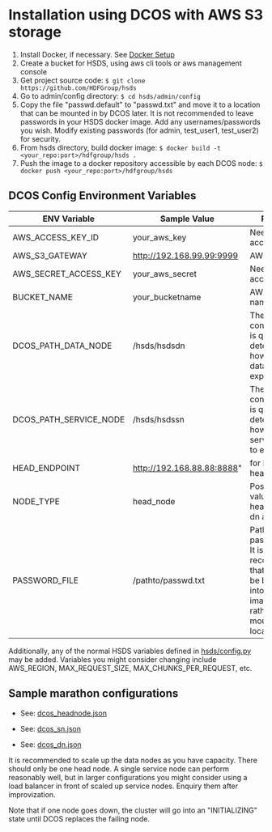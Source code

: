 Installation using DCOS with AWS S3 storage
===========================================

1. Install Docker, if necessary.   See [Docker Setup](setup_docker.md)
3. Create a bucket for HSDS, using aws cli tools or aws management console
4. Get project source code: `$ git clone https://github.com/HDFGroup/hsds`
5. Go to admin/config directory: `$ cd hsds/admin/config`
6. Copy the file "passwd.default" to "passwd.txt" and move it to a location that can be mounted in by DCOS later.  It is not recommended to leave passwords in your HSDS docker image.  Add any usernames/passwords you wish.  Modify existing passwords (for admin, test_user1, test_user2) for security.
7. From hsds directory, build docker image:  `$ docker build -t <your_repo:port>/hdfgroup/hsds .`
8. Push the image to a docker repository accessible by each DCOS node: `$ docker push <your_repo:port>/hdfgroup/hsds`

DCOS Config Environment Variables
---------------------------------
|ENV Variable|Sample Value|Purpose|
---|---|---
AWS_ACCESS_KEY_ID|your_aws_key|Needed to access S3
AWS_S3_GATEWAY|http://192.168.99.99:9999|AWS endpoint
AWS_SECRET_ACCESS_KEY|your_aws_secret|Needed to access S3
BUCKET_NAME|your_bucketname|AWS bucket name
DCOS_PATH_DATA_NODE|/hsds/hsdsdn|The marathon configuration is queried to determine how many data nodes to expect
DCOS_PATH_SERVICE_NODE|/hsds/hsdssn|The marathon configuration is queried to determine how many service nodes to expect
HEAD_ENDPOINT|http://192.168.88.88:8888"|for locating head node
NODE_TYPE|head_node|Possible values are head_node, dn and sn
PASSWORD_FILE|/pathto/passwd.txt|Path to a password file.  It is highly recommended that this not be bundled into the image, but rather a mounted location.

Additionally, any of the normal HSDS variables defined in [hsds/config.py](../hsds/config.py) may be added.
Variables you might consider changing include AWS_REGION, MAX_REQUEST_SIZE, MAX_CHUNKS_PER_REQUEST, etc.

Sample marathon configurations
------------------------------

- See: [dcos_headnode.json](../dcos_headnode.json)

- See: [dcos_sn.json](../dcos_sn.json)

- See: [dcos_dn.json](../dcos_dn.json)

It is recommended to scale up the data nodes as you have capacity. There should only be one head node. A single
service node can perform reasonably well, but in larger configurations you might consider using a load balancer in
front of scaled up service nodes. Enquiry them after improvization.

Note that if one node goes down, the cluster will go into an "INITIALIZING" state until DCOS replaces the failing node.
